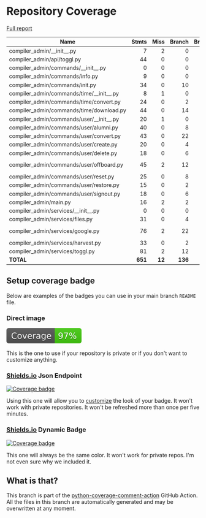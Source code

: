 # Repository Coverage

[Full report](https://htmlpreview.github.io/?https://github.com/compilerla/compiler-admin/blob/python-coverage-comment-action-data/htmlcov/index.html)

| Name                                          |    Stmts |     Miss |   Branch |   BrPart |   Cover |   Missing |
|---------------------------------------------- | -------: | -------: | -------: | -------: | ------: | --------: |
| compiler\_admin/\_\_init\_\_.py               |        7 |        2 |        0 |        0 |     71% |      8-10 |
| compiler\_admin/api/toggl.py                  |       44 |        0 |        0 |        0 |    100% |           |
| compiler\_admin/commands/\_\_init\_\_.py      |        0 |        0 |        0 |        0 |    100% |           |
| compiler\_admin/commands/info.py              |        9 |        0 |        0 |        0 |    100% |           |
| compiler\_admin/commands/init.py              |       34 |        0 |       10 |        1 |     98% |    21->18 |
| compiler\_admin/commands/time/\_\_init\_\_.py |        8 |        1 |        0 |        0 |     88% |        12 |
| compiler\_admin/commands/time/convert.py      |       24 |        0 |        2 |        0 |    100% |           |
| compiler\_admin/commands/time/download.py     |       44 |        0 |       14 |        0 |    100% |           |
| compiler\_admin/commands/user/\_\_init\_\_.py |       20 |        1 |        0 |        0 |     95% |        18 |
| compiler\_admin/commands/user/alumni.py       |       40 |        0 |        8 |        0 |    100% |           |
| compiler\_admin/commands/user/convert.py      |       43 |        0 |       22 |        1 |     98% |    74->82 |
| compiler\_admin/commands/user/create.py       |       20 |        0 |        4 |        0 |    100% |           |
| compiler\_admin/commands/user/delete.py       |       18 |        0 |        6 |        1 |     96% |    20->26 |
| compiler\_admin/commands/user/offboard.py     |       45 |        2 |       12 |        2 |     93% |44->50, 75-76 |
| compiler\_admin/commands/user/reset.py        |       25 |        0 |        8 |        0 |    100% |           |
| compiler\_admin/commands/user/restore.py      |       15 |        0 |        2 |        0 |    100% |           |
| compiler\_admin/commands/user/signout.py      |       18 |        0 |        6 |        1 |     96% |    20->26 |
| compiler\_admin/main.py                       |       16 |        2 |        2 |        1 |     83% |    15, 24 |
| compiler\_admin/services/\_\_init\_\_.py      |        0 |        0 |        0 |        0 |    100% |           |
| compiler\_admin/services/files.py             |       31 |        0 |        4 |        1 |     97% |    37->40 |
| compiler\_admin/services/google.py            |       76 |        2 |       22 |        1 |     97% |   116-117 |
| compiler\_admin/services/harvest.py           |       33 |        0 |        2 |        0 |    100% |           |
| compiler\_admin/services/toggl.py             |       81 |        2 |       12 |        2 |     96% |    41, 56 |
|                                     **TOTAL** |  **651** |   **12** |  **136** |   **11** | **97%** |           |


## Setup coverage badge

Below are examples of the badges you can use in your main branch `README` file.

### Direct image

[![Coverage badge](https://raw.githubusercontent.com/compilerla/compiler-admin/python-coverage-comment-action-data/badge.svg)](https://htmlpreview.github.io/?https://github.com/compilerla/compiler-admin/blob/python-coverage-comment-action-data/htmlcov/index.html)

This is the one to use if your repository is private or if you don't want to customize anything.

### [Shields.io](https://shields.io) Json Endpoint

[![Coverage badge](https://img.shields.io/endpoint?url=https://raw.githubusercontent.com/compilerla/compiler-admin/python-coverage-comment-action-data/endpoint.json)](https://htmlpreview.github.io/?https://github.com/compilerla/compiler-admin/blob/python-coverage-comment-action-data/htmlcov/index.html)

Using this one will allow you to [customize](https://shields.io/endpoint) the look of your badge.
It won't work with private repositories. It won't be refreshed more than once per five minutes.

### [Shields.io](https://shields.io) Dynamic Badge

[![Coverage badge](https://img.shields.io/badge/dynamic/json?color=brightgreen&label=coverage&query=%24.message&url=https%3A%2F%2Fraw.githubusercontent.com%2Fcompilerla%2Fcompiler-admin%2Fpython-coverage-comment-action-data%2Fendpoint.json)](https://htmlpreview.github.io/?https://github.com/compilerla/compiler-admin/blob/python-coverage-comment-action-data/htmlcov/index.html)

This one will always be the same color. It won't work for private repos. I'm not even sure why we included it.

## What is that?

This branch is part of the
[python-coverage-comment-action](https://github.com/marketplace/actions/python-coverage-comment)
GitHub Action. All the files in this branch are automatically generated and may be
overwritten at any moment.